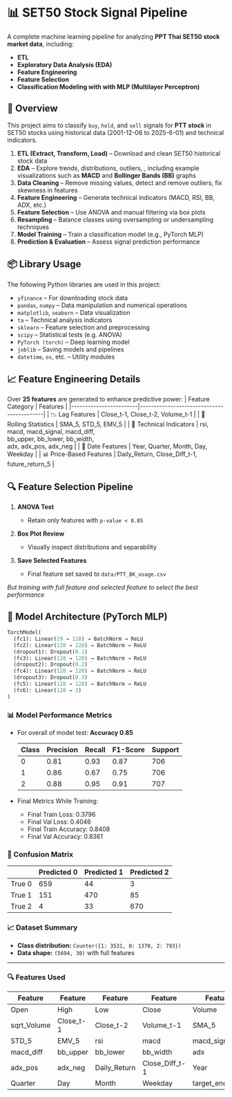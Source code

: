 # 📊 SET50 Stock Signal Pipeline 

A complete machine learning pipeline for analyzing **PPT Thai SET50 stock market data**, including:

- **ETL**
- **Exploratory Data Analysis (EDA)**
- **Feature Engineering**
- **Feature Selection**
- **Classification Modeling with with MLP (Multilayer Perceptron)**


## 📌 Overview

This project aims to classify `buy`, `hold`, and `sell` signals for **PTT stock** in SET50 stocks using historical data (2001-12-06 to 2025-6-01) and technical indicators.

1. **ETL (Extract, Transform, Load)** – Download and clean SET50 historical stock data  
2. **EDA** – Explore trends, distributions, outliers, , including example visualizations such as **MACD** and **Bollinger Bands (BB)** graphs  
3. **Data Cleaning** – Remove missing values, detect and remove outliers, fix skewness in features  
4. **Feature Engineering** – Generate technical indicators (MACD, RSI, BB, ADX, etc.)  
5. **Feature Selection** – Use ANOVA and manual filtering via box plots  
6. **Resampling** – Balance classes using oversampling or undersampling techniques  
7. **Model Training** – Train a classification model (e.g., PyTorch MLP)  
8. **Prediction & Evaluation** – Assess signal prediction performance  

## 📦 Library Usage

The following Python libraries are used in this project:

- `yfinance` – For downloading stock data  
- `pandas`, `numpy` – Data manipulation and numerical operations  
- `matplotlib`, `seaborn` – Data visualization  
- `ta` – Technical analysis indicators  
- `sklearn` – Feature selection and preprocessing  
- `scipy` – Statistical tests (e.g. ANOVA)  
- `PyTorch (torch)` – Deep learning model  
- `joblib` – Saving models and pipelines  
- `datetime`, `os`, etc. – Utility modules


## 📈 Feature Engineering Details

Over **25 features** are generated to enhance predictive power:
| Feature Category        | Features                                  |
|------------------------|-------------------------------------------|
| 📉 Lag Features         | Close_t-1, Close_t-2, Volume_t-1          |
| 🧮 Rolling Statistics   | SMA_5, STD_5, EMV_5                       |
| 📐 Technical Indicators | rsi, macd, macd_signal, macd_diff, <br> bb_upper, bb_lower, bb_width, <br> adx, adx_pos, adx_neg |
| 📆 Date Features        | Year, Quarter, Month, Day, Weekday        |
| 📊 Price-Based Features | Daily_Return, Close_Diff_t-1, future_return_5 |


## 🔍 Feature Selection Pipeline

1. **ANOVA Test**  
   - Retain only features with `p-value < 0.05`

2. **Box Plot Review**  
   - Visually inspect distributions and separability

3. **Save Selected Features**  
   - Final feature set saved to `data/PTT_BK_usage.csv`

*But training with full feature and selected feature to select the best performance* 


## 🧠 Model Architecture (PyTorch MLP)

```python
TorchModel(
  (fc1): Linear(29 → 128) → BatchNorm → ReLU
  (fc2): Linear(128 → 128) → BatchNorm → ReLU
  (dropout1): Dropout(0.1)
  (fc3): Linear(128 → 128) → BatchNorm → ReLU
  (dropout2): Dropout(0.2)
  (fc4): Linear(128 → 128) → BatchNorm → ReLU
  (dropout3): Dropout(0.3)
  (fc5): Linear(128 → 128) → BatchNorm → ReLU
  (fc6): Linear(128 → 3)
)
```

### 📊 Model Performance Metrics
- For overall of model test: **Accuracy  0.85**

    | Class | Precision | Recall | F1-Score | Support |
    |-------|-----------|--------|----------|---------|
    | 0     | 0.81      | 0.93   | 0.87     | 706     |
    | 1     | 0.86      | 0.67   | 0.75     | 706     |
    | 2     | 0.88      | 0.95   | 0.91     | 707     |


- Final Metrics While Training:
    - Final Train Loss: 0.3796
    - Final Val Loss: 0.4046
    - Final Train Accuracy: 0.8408
    - Final Val Accuracy: 0.8361


### 🔢 Confusion Matrix

|       | Predicted 0 | Predicted 1 | Predicted 2 |
|-------|-------------|-------------|-------------|
| True 0| 659         | 44          | 3           |
| True 1| 151         | 470         | 85          |
| True 2| 4           | 33          | 670         |


### 📈 Dataset Summary

- **Class distribution:** `Counter({1: 3531, 0: 1370, 2: 793})`  
- **Data shape:** `(5694, 30)` with full features

---

### 🔍 Features Used

| Feature         | Feature         | Feature         | Feature         | Feature         |
|-----------------|-----------------|-----------------|-----------------|-----------------|
| Open            | High            | Low             | Close           | Volume          |
| sqrt_Volume     | Close_t-1       | Close_t-2       | Volume_t-1      | SMA_5           |
| STD_5           | EMV_5           | rsi             | macd            | macd_signal     |
| macd_diff       | bb_upper        | bb_lower        | bb_width        | adx             |
| adx_pos         | adx_neg         | Daily_Return    | Close_Diff_t-1  | Year            |
| Quarter         | Day             | Month           | Weekday         | target_encoded  |

